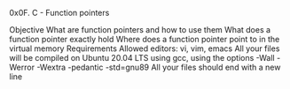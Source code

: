 0x0F. C - Function pointers

Objective
What are function pointers and how to use them
What does a function pointer exactly hold
Where does a function pointer point to in the virtual memory
Requirements
Allowed editors: vi, vim, emacs
All your files will be compiled on Ubuntu 20.04 LTS using gcc, using the options -Wall -Werror -Wextra -pedantic -std=gnu89
All your files should end with a new line

